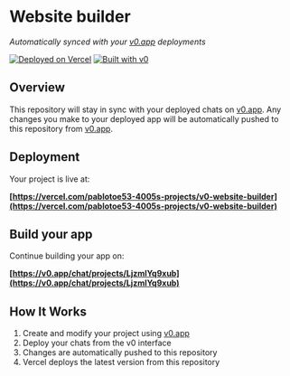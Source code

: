 # Website builder

*Automatically synced with your [v0.app](https://v0.app) deployments*

[![Deployed on Vercel](https://img.shields.io/badge/Deployed%20on-Vercel-black?style=for-the-badge&logo=vercel)](https://vercel.com/pablotoe53-4005s-projects/v0-website-builder)
[![Built with v0](https://img.shields.io/badge/Built%20with-v0.app-black?style=for-the-badge)](https://v0.app/chat/projects/LjzmIYq9xub)

## Overview

This repository will stay in sync with your deployed chats on [v0.app](https://v0.app).
Any changes you make to your deployed app will be automatically pushed to this repository from [v0.app](https://v0.app).

## Deployment

Your project is live at:

**[https://vercel.com/pablotoe53-4005s-projects/v0-website-builder](https://vercel.com/pablotoe53-4005s-projects/v0-website-builder)**

## Build your app

Continue building your app on:

**[https://v0.app/chat/projects/LjzmIYq9xub](https://v0.app/chat/projects/LjzmIYq9xub)**

## How It Works

1. Create and modify your project using [v0.app](https://v0.app)
2. Deploy your chats from the v0 interface
3. Changes are automatically pushed to this repository
4. Vercel deploys the latest version from this repository